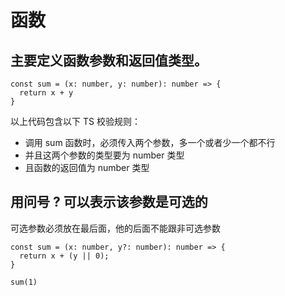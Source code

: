 # 函数
## 主要定义函数参数和返回值类型。
```
const sum = (x: number, y: number): number => {  
  return x + y  
}
```
以上代码包含以下 TS 校验规则：
- 调用 sum 函数时，必须传入两个参数，多一个或者少一个都不行
- 并且这两个参数的类型要为 number 类型
- 且函数的返回值为 number 类型

## 用问号 ? 可以表示该参数是可选的
可选参数必须放在最后面，他的后面不能跟非可选参数
```
const sum = (x: number, y?: number): number => {  
  return x + (y || 0);  
}  

sum(1)  
```